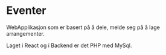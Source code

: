 # Eventer

WebApplikasjon som er basert på å dele, melde seg på å lage arrangementer. 

Laget i React og i Backend er det PHP med MySql. 
